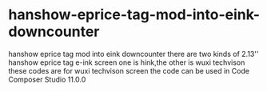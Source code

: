 # hanshow-eprice-tag-mod-into-eink-downcounter
hanshow eprice tag mod into eink downcounter
there are two kinds of 2.13'' hanshow eprice tag e-ink screen
one is hink,the other is wuxi techvison
these codes are for wuxi techvison screen
the code can be used in Code Composer Studio 11.0.0
